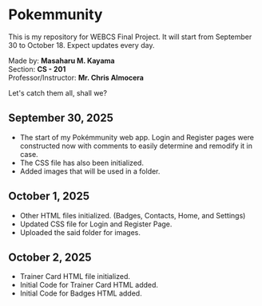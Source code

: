 # Pokemmunity
This is my repository for WEBCS Final Project. It will start from September 30 to October 18. Expect updates every day.<br>

Made by: **Masaharu M. Kayama**<br>
Section: **CS - 201**<br>
Professor/Instructor: **Mr. Chris Almocera**<br>

Let's catch them all, shall we?

## September 30, 2025
- The start of my Pokémmunity web app. Login and Register pages were constructed now with comments to easily determine and remodify it in case.
- The CSS file has also been initialized.
- Added images that will be used in a folder.

## October 1, 2025
- Other HTML files initialized. (Badges, Contacts, Home, and Settings)
- Updated CSS file for Login and Register Page.
- Uploaded the said folder for images.

## October 2, 2025
- Trainer Card HTML file initialized.
- Initial Code for Trainer Card HTML added.
- Initial Code for Badges HTML added.
